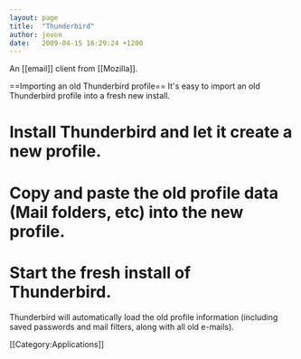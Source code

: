 ```yaml
---
layout: page
title:  "Thunderbird"
author: jevon
date:   2009-04-15 16:29:24 +1200
---
```


An [[email]] client from [[Mozilla]].

==Importing an old Thunderbird profile==
It's easy to import an old Thunderbird profile into a fresh new install.

# Install Thunderbird and let it create a new profile.
# Copy and paste the old profile data (Mail folders, etc) into the new profile.
# Start the fresh install of Thunderbird.

Thunderbird will automatically load the old profile information (including saved passwords and mail filters, along with all old e-mails).

[[Category:Applications]]